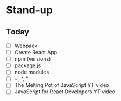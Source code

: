 # Stand-up

## Today

- [ ] Webpack
- [ ] Create React App
- [ ] npm (versions)
- [ ] package.js
- [ ] node modules
- [ ] ~, ^, \*
- [ ] The Melting Pot of JavaScript YT video
- [ ] JavaScript for React Developers YT video
